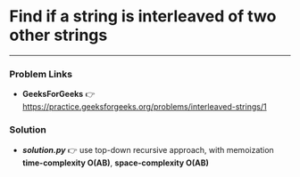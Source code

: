 # Find if a string is interleaved of two other strings

---

### Problem Links
- **__GeeksForGeeks__** :point_right: https://practice.geeksforgeeks.org/problems/interleaved-strings/1

### Solution
- **_solution.py_** :point_right: use top-down recursive approach, with memoization **time-complexity O(AB)**, **space-complexity O(AB)**

